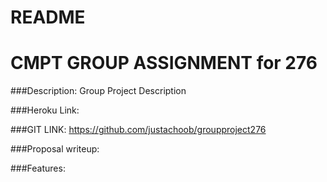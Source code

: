 # README
# CMPT GROUP ASSIGNMENT for 276

###Description:
Group Project Description

###Heroku Link:
 
 
###GIT LINK:
 https://github.com/justachoob/groupproject276
 
###Proposal writeup:
 
 
###Features:


